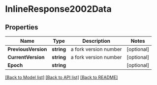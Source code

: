 # InlineResponse2002Data

## Properties

Name | Type | Description | Notes
------------ | ------------- | ------------- | -------------
**PreviousVersion** | **string** | a fork version number | [optional] 
**CurrentVersion** | **string** | a fork version number | [optional] 
**Epoch** | **string** |  | [optional] 

[[Back to Model list]](../README.md#documentation-for-models) [[Back to API list]](../README.md#documentation-for-api-endpoints) [[Back to README]](../README.md)


